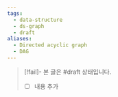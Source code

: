 ```yaml
---
tags:
  - data-structure
  - ds-graph
  - draft
aliases:
  - Directed acyclic graph
  - DAG
---
```

> [!fail]- 본 글은 #draft 상태입니다.
> - [ ] 내용 추가